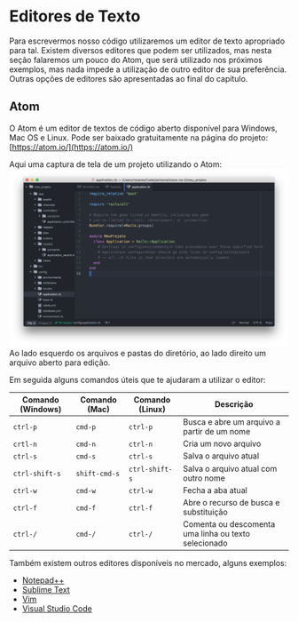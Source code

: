 # Editores de Texto

Para escrevermos nosso código utilizaremos um editor de texto apropriado para
tal. Existem diversos editores que podem ser utilizados, mas nesta seção
falaremos um pouco do Atom, que será utilizado nos próximos exemplos,
mas nada impede a utilização de outro editor de sua preferência. Outras
opções de editores são apresentadas ao final do capítulo.

## Atom

O Atom é um editor de textos de código aberto disponível para Windows, Mac OS e
Linux. Pode ser baixado gratuitamente na página do projeto:
[https://atom.io/](https://atom.io/)

Aqui uma captura de tela de um projeto utilizando o Atom:
![Atom](images/3_editores/atom_exemplo.png)
Ao lado esquerdo os arquivos e pastas do diretório, ao lado direito um arquivo
aberto para edição.

Em seguida alguns comandos úteis que te ajudaram a utilizar o editor:

| Comando (Windows) | Comando (Mac) | Comando (Linux) | Descrição |
| --- | --- | --- | --- |
| `ctrl-p` | `cmd-p` | `ctrl-p` | Busca e abre um arquivo a partir de um nome |
| `crtl-n` | `cmd-n` | `ctrl-n` | Cria um novo arquivo |
| `ctrl-s` | `cmd-s` | `ctrl-s` | Salva o arquivo atual |
| `ctrl-shift-s` | `shift-cmd-s` | `ctrl-shift-s` | Salva o arquivo atual com outro nome |
| `ctrl-w` | `cmd-w` | `ctrl-w` | Fecha a aba atual |
| `ctrl-f` | `cmd-f` | `ctrl-f` | Abre o recurso de busca e substituição |
| `ctrl-/` | `cmd-/` | `ctrl-/` | Comenta ou descomenta uma linha ou texto selecionado |

Também existem outros editores disponíveis no mercado, alguns exemplos:

* [Notepad++](https://notepad-plus-plus.org/)
* [Sublime Text](https://www.sublimetext.com/)
* [Vim](http://www.vim.org/)
* [Visual Studio Code](https://code.visualstudio.com/)
